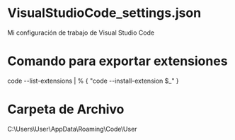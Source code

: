 # VisualStudioCode_settings.json
 Mi configuración de trabajo de Visual Studio Code

# Comando para exportar extensiones
code --list-extensions | % { "code --install-extension $_" }

# Carpeta de Archivo
C:\Users\User\AppData\Roaming\Code\User
